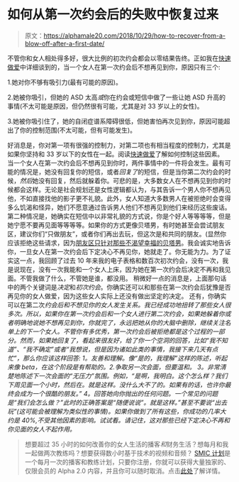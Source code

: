 # 如何从第一次约会后的失败中恢复过来

> 原文：<https://alphamale20.com/2018/10/29/how-to-recover-from-a-blow-off-after-a-first-date/>

不管你和女人相处得多好，很大比例的初次约会都会以零结果告终。正如我在[快速做爱](http://www.gettosexfast.com)中详细谈到的，当一个女人在第一次约会后不想再见到你，原因只有三个:

1.她对你不够有吸引力(最有可能的原因)。

2.她被你吸引，但她的 ASD 太高*或*你在约会或短信中做了一些让她 ASD 升高的事情(不太可能是原因，但仍然很有可能，尤其是对 33 岁以上的女性)。

3.她被你吸引住了，她的自闭症谱系障碍很低，但她害怕再次见到你，原因可能超出了你的控制范围(不太可能，但有可能发生)。

好消息是，你对第一项有很强的控制力，对第二项也有相当程度的控制力，尤其是如果你坚持和 33 岁以下的女性在一起。阅读[快速做爱](http://www.gettosexfast.com)了解如何控制这些因素。
当一个女人在第一次约会后不想再见到你时，两件事情中的一件将会发生。最有可能的情况是，她没有回复你的短信，或者*回复了*的短信，但是当你第二次约会的时候，*然后*她没有回复，然后就躲着你。可悲的是，大多数女人在不想再见到你的时候都会这样。无论是社会规划还是女性逻辑都认为，与其告诉一个男人你不想再见他，不如直接找他的影子更不礼貌。此外，女人知道大多数男人在被拒绝时会变得多么饥渴和怪异，她们不愿意通过告诉男人他们不想再见到他们来经历这些废话。第二种情况是，她确实在短信中以非常礼貌的方式说，你是个好人等等等等，但是她宁愿不要再见面等等等等。如果你的方式更像贝塔男，有时她甚至会尝试朋友区，建议你们“只做朋友”，或者你们再出去玩，但这次是和共同的朋友。(显然你应该拒绝这些请求，因为[朋友区只针对那些不渴望幸福的贝塔男](https://blackdragonblog.com/2015/04/02/how-women-view-friend-zone/)。我会诚实地告诉你，一旦女人在第一次约会后下定决心不再见你，她就走了。你无能为力。为了证实这一点，我回顾了过去 10 年来我的电子表格和数百次初次约会，没有一次，我是说现在，没有一次我能和一个女人上床，因为她在第一次约会后决定不再和我见面。不管我做了什么，不管她是谁，都没用。
稍微好一点的消息是，上面那句话中的两个关键词是*决定*和*初次约会*。你确实还可以和那些在第一次约会后犹豫是否再见你的女人做爱，因为这些女人实际上还没有做出坚定的决定。
还有，你确实可以在第二次*约会后和不想见你的女人发生关系。我已经成功地扭转了那些女人很多次。所以，如果你在第一次约会后和一个女人进行第二次约会，如果她躲着你或者明确地说她不想再见到你，你就完了，永远把她从你的大脑中删除，继续关注名单上的下一个女人。不管你有多优秀，第一次约会后被拒绝都是这个过程的一部分。然而，如果她回复了，看起来很友好，给了你一个空洞的回答，比如“我不知道”、“我不确定”或者“我想说，但是因为诸如此类的事情，我接下来几天有点忙”，那么你应该这样回答:
1。友善和理解。像“是的，我理解”这样的陈述，听起来像 beta，在这个阶段是有帮助的。2.争取另一次会面，但要温和。
3。非常清楚地陈述下一次会面的“无压力”氛围。例如，“是啊，我明白。这个怎么样？我们下周见面一个小时，然后在。就是这样。没什么大不了的。如果有的话，也许你最终会成为一个很酷的朋友。”
4。回答她向你抛出的任何问题。一个常见的问题是“我们会怎么做？”此时的正确答案是“随便说说”。就是这样。”甚至不要说“出去玩”(这可能会被理解为类似性的事情)。如果你做到了所有这些，你成功的几率大约是 40%,不受其他因素的影响。试试看。请记住，这对那些已经下定决心不再和你见面的女人不起作用。*

> 想要超过 35 小时的如何改善你的女人生活的播客*和*财务生活？想每月和我一起做两次教练吗？想要获得数小时基于技术的视频和音频？ [SMIC 计划](https://alphamale20.kartra.com/page/vIL17)是一个每月一次的播客和教练计划，只要你注册，你就可以获得大量独家的、仅限会员的 Alpha 2.0 内容，并且你可以随时取消。点击[此处](https://alphamale20.kartra.com/page/vIL17)了解详情。